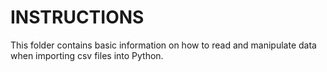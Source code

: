 # INSTRUCTIONS

This folder contains basic information on how to read and manipulate data when importing csv files into Python.

